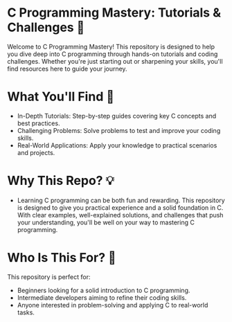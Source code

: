 # C Programming Mastery: Tutorials & Challenges 🚀
Welcome to C Programming Mastery! This repository is designed to help you dive deep into C programming through hands-on tutorials and coding challenges. Whether you're just starting out or sharpening your skills, you'll find resources here to guide your journey.

# What You'll Find 🧠
- In-Depth Tutorials: Step-by-step guides covering key C concepts and best practices.
- Challenging Problems: Solve problems to test and improve your coding skills.
- Real-World Applications: Apply your knowledge to practical scenarios and projects.

# Why This Repo? 💡
- Learning C programming can be both fun and rewarding. This repository is designed to give you practical experience and a solid foundation in C. With clear examples, well-explained solutions, and challenges that push your understanding, you'll be well on your way to mastering C programming.

# Who Is This For? 🎯
This repository is perfect for:

- Beginners looking for a solid introduction to C programming.
- Intermediate developers aiming to refine their coding skills.
- Anyone interested in problem-solving and applying C to real-world tasks.
